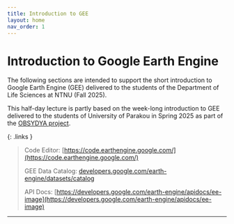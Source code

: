 ```yaml
---
title: Introduction to GEE
layout: home
nav_order: 1
---
```


# Introduction to Google Earth Engine

The following sections are intended to support the short introduction to Google Earth Engine (GEE) delivered to the students of the Department of Life Sciences at NTNU (Fall 2025).

This half-day lecture is partly based on the week-long introduction to GEE delivered to the students of University of Parakou in Spring 2025 as part of the [OBSYDYA project](https://www.obsydya.org/).

{: .links }
> Code Editor: [https://code.earthengine.google.com/](https://code.earthengine.google.com/)
> 
> GEE Data Catalog: [developers.google.com/earth-engine/datasets/catalog](https://developers.google.com/earth-engine/datasets/catalog)
> 
> API Docs: [https://developers.google.com/earth-engine/apidocs/ee-image](https://developers.google.com/earth-engine/apidocs/ee-image)



----

[Just the Docs]: https://just-the-docs.github.io/just-the-docs/
[GitHub Pages]: https://docs.github.com/en/pages
[README]: https://github.com/just-the-docs/just-the-docs-template/blob/main/README.md
[Jekyll]: https://jekyllrb.com
[GitHub Pages / Actions workflow]: https://github.blog/changelog/2022-07-27-github-pages-custom-github-actions-workflows-beta/
[use this template]: https://github.com/just-the-docs/just-the-docs-template/generate
